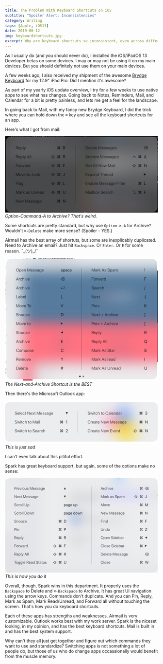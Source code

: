 ```yaml
---
title: The Problem With Keyboard Shortcuts on iOS
subtitle: "Spoiler Alert: Inconsistencies"
category: Writing
tags: [Apple, iOS13]
date: 2019-06-12
img: keyboardshortcuts.jpg
excerpt: Why are keyboard shortcuts so inconsistent, even across different apps of the same type? I look at four iOS email clients with wildly different keyboard shortcut implementations, and they are super confusing. 
---
```


As I usually do (and you should never do), I installed the iOS/iPadOS 13 Developer betas on some devices. I may or may not be using it on my main devices. But you should definitely not use them on your main devices.

A few weeks ago, I also received my shipment of the awesome [Brydge Keyboard][brydge] for my 12.9" iPad Pro. Did I mention it's awesome?

As part of my yearly iOS update overview, I try for a few weeks to use native apps to see what has changes. Going back to Notes, Reminders, Mail, and Calendar for a bit is pretty painless, and lets me get a feel for the landscape. 

In going back to Mail, with my fancy new Brydge Keyboard, I did the trick where you can hold down the `⌘` key and see all the keyboard shortcuts for an app.

Here's what I got from mail:

![Mail Keyboard Shortcuts][mailimg]
*Option-Command-A to Archive? That's weird.*

Some shortcuts are pretty standard, but why use `Option-⌘-A` for Archive? Wouldn't `⌘-Delete` make more sense? (Spoiler - YES.)

Airmail has the best array of shortuts, but some are inexplicably duplicated. Need to Archive an email? Just hit `Backspace`. Or `Enter`. Or `E` for some reason.  ¯\_(ツ)_/¯

![Airmail Keyboard Shortcuts][airmailimg]
*The Next-and-Archive Shortcut is the BEST*

Then there's the Microsoft Outlook app:

![Outlook Keyboard Shortcuts][outlookimg]
*This is just sad*

I can't even talk about this pitiful effort.

Spark has great keyboard support, but again, some of the options make no sense:

![Spark Keyboard Shortcuts][sparkimg]
*This is how you do it*

Overall, though, Spark wins in this department. It properly uses the `Backspace` to Delete and `⌘-Backspace` to Archive. It has great UI navigation using the arrow keys. Commands don't duplicate. And you can Pin, Reply, Mark as Spam, Mark Read/Unread, and Forward all without touching the screen. That's how you do keyboard shortcuts.

Each of these apps has strengths and weaknesses. Airmail is very customizable. Outlook works best with my work server. Spark is the niceset looking, in my opinion, and has the best keyboard shortcuts. Mail is built in and has the best system support.

Why can't they all just get together and figure out which commands they want to use and standardize? Switching apps is not something a lot of people do, but those of us who do change apps occassionally would benefit from the muscle memory.

[brydge]: https://www.brydge.com/
[mailimg]: /assets/img/post/keyboardshortcuts/mail.jpg
[outlookimg]: /assets/img/post/keyboardshortcuts/outlook.jpg
[airmailimg]: /assets/img/post/keyboardshortcuts/airmail.jpg
[sparkimg]: /assets/img/post/keyboardshortcuts/spark.jpg
